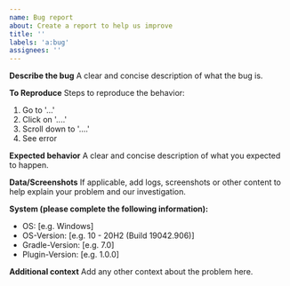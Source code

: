 ```yaml
---
name: Bug report
about: Create a report to help us improve
title: ''
labels: 'a:bug'
assignees: ''
---
```


**Describe the bug**
A clear and concise description of what the bug is.

**To Reproduce**
Steps to reproduce the behavior:
1. Go to '...'
2. Click on '....'
3. Scroll down to '....'
4. See error

**Expected behavior**
A clear and concise description of what you expected to happen.

**Data/Screenshots**
If applicable, add logs, screenshots or other content to help explain your problem and our investigation.

**System (please complete the following information):**
- OS: [e.g. Windows]
- OS-Version: [e.g. 10 - 20H2 (Build 19042.906)]
- Gradle-Version: [e.g. 7.0]
- Plugin-Version: [e.g. 1.0.0]

**Additional context**
Add any other context about the problem here.
